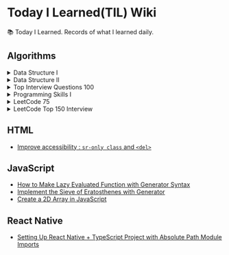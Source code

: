 # Today I Learned(TIL) Wiki

📚 Today I Learned. Records of what I learned daily.

## Algorithms

<details>
<summary>
Data Structure I
</summary>

- [[LeetCode] 217. Contains Duplicate](./Algorithms/leetcode-217-contains-duplicate.md)
- [[LeetCode] 53. Maximum Subarray](./Algorithms/leetcode-53-maximum-subarray.md)
- [[LeetCode] 1. Two Sum](./Algorithms/leetcode-1-two-sum.md)
- [[LeetCode] 88. Merge Sorted Array](./Algorithms/leetcode-88-merge-sorted-array.md)
- [[LeetCode] 350. Intersection of Two Arrays II](./Algorithms/leetcode-350-intersection-of-two-arrays-ii.md)
- [[LeetCode] 121. Best Time to Buy and Sell Stock](./Algorithms/leetcode-121-best-time-to-buy-and-sell-stock.md)
- [[LeetCode] 566. Reshape the Matrix](./Algorithms/leetcode-566-reshape-the-matrix.md)
- [[LeetCode] 36. Valid Sudoku](./Algorithms/leetcode-36-valid-sudoku.md)
- [[LeetCode] 74. Search a 2D Matrix](./Algorithms/leetcode-74-search-a-2d-matrix.md)
- [[LeetCode] 387. First Unique Character in String](./Algorithms/leetcode-387-first-unique-character-in-string.md)
- [[LeetCode] 383. Ransom Note](./Algorithms/leetcode-383-ransom-note.md)
- [[LeetCode] 242. Valid Anagram](./Algorithms/leetcode-242-valid-anagram.md)
- [[LeetCode] 141. Linked List Cycle](./Algorithms/leetcode-141-linked-list-cycle.md)
- [[LeetCode] 21. Merge Two Sorted Lists](./Algorithms/leetcode-21-merge-two-sorted-lists.md)
- [[LeetCode] 203. Remove Linked List Elements](./Algorithms/leetcode-203-remove-linked-list-elements.md)
- [[LeetCode] 206. Reverse Linked List](./Algorithms/leetcode-206-reverse-linked-list.md)
- [[LeetCode] 83. Remove Duplicates from Sorted List](./Algorithms/leetcode-83-remove-duplicates-from-sorted-list.md)
- [[LeetCode] 20. Valid Parentheses](./Algorithms/leetcode-20-valid-parentheses.md)
- [[LeetCode] 232. Implement Queue using Stacks](./Algorithms/leetcode-232-implement-queue-using-stacks.md)
- [[LeetCode] 144. Binary Tree Preorder Traversal](./Algorithms/leetcode-144-binary-tree-preorder-traversal.md)
- [[LeetCode] 94. Binary Tree Inorder Traversal](./Algorithms/leetcode-94-binary-tree-inorder-traversal.md)
- [[LeetCode] 145. Binary Tree Postorder Traversal](./Algorithms/leetcode-145-binary-tree-postorder-traversal.md)
- [[LeetCode] 102. Binary Tree Level Order Traversal](./Algorithms/leetcode-102-binary-tree-level-order-traversal.md)
- [[LeetCode] 104. Maximum Depth of Binary Tree](./Algorithms/leetcode-104-maximum-depth-of-binary-tree.md)
- [[LeetCode] 101. Symmetric Tree](./Algorithms/leetcode-101-symmetric-tree.md)
- [[LeetCode] 226. Invert Binary Tree](./Algorithms/leetcode-226-invert-binary-tree.md)
- [[LeetCode] 112. Path Sum](./Algorithms/leetcode-112-path-sum.md)
- [[LeetCode] 700. Search in a Binary Search Tree](./Algorithms/leetcode-700-search-in-a-binary-search-tree.md)
- [[LeetCode] 701. Insert into a Binary Search tree](./Algorithms/leetcode-701-insert-into-a-binary-search-tree.md)
- [[LeetCode] 98. Validate Binary Search Tree](./Algorithms/leetcode-98-validate-binary-search-tree.md)
- [[LeetCode] 653. Two Sum IV - Input is a BST](./Algorithms/leetcode-653-two-sum-iv-input-is-a-bst.md)
- [[LeetCode] 235. Lowest Common Ancestor of a Binary Search Tree](./Algorithms/leetcode-235-lowest-common-ancestor-of-a-binary-search-tree.md)
</details>

<details>
<summary>
Data Structure II
</summary>

- [[LeetCode] 136. Single Number](./Algorithms/leetcode-136-single-number.md)
- [[LeetCode] 169. Majority Element](./Algorithms/leetcode-169-majority-element.md)
- [[LeetCode] 15. 3Sum](./Algorithms/leetcode-15-3sum.md)
- [[LeetCode] 75. Sort Colors](./Algorithms/leetcode-75-sort-colors.md)
- [[LeetCode] 56. Merge Intervals](./Algorithms/leetcode-56-merge-intervals.md)
- [[LeetCode] 706. Design HashMap](./Algorithms/leetcode-706-design-hashmap.md)
- [[LeetCode] 119. Pascal's Triangle II](./Algorithms/leetcode-119-pascals-triangle-ii.md)
- [[LeetCode] 48. Rotate Image](./Algorithms/leetcode-48-rotate-image.md)
- [[LeetCode] 59. Spiral Matrix II](./Algorithms/leetcode-59-spiral-matrix-ii.md)
- [[LeetCode] 240. Search a 2D Matrix II](./Algorithms/leetcode-240-search-a-2d-matrix-ii.md)
- [[LeetCode] 435. Non-overlapping Intervals](./Algorithms/leetcode-435-non-overlapping-intervals.md)
- [[LeetCode] 334. Increasing Triplet Subsequence](./Algorithms/leetcode-334-increasing-triplet-subsequence.md)
- [[LeetCode] 238. Product of Array Except Self](./Algorithms/leetcode-238-product-of-array-except-self.md)
- [[LeetCode] 560. Subarray Sum Equals K](./Algorithms/leetcode-560-subarray-sum-equals-k.md)
- [[LeetCode] 415. Add Strings](./Algorithms/leetcode-415-add-strings.md)
- [[LeetCode] 409. Longest Palindrome](./Algorithms/leetcode-409-longest-palindrome.md)
- [[LeetCode] 290. Word Pattern](./Algorithms/leetcode-290-word-pattern.md)
- [[LeetCode] 763. Partition Labels](./Algorithms/leetcode-763-partition-labels.md)
- [[LeetCode] 49. Group Anagrams](./Algorithms/leetcode-49-group-anagrams.md)
- [[LeetCode] 43. Multiply Strings](./Algorithms/leetcode-43-multiply-strings.md)
- [[LeetCode] 187. Repeated DNA Sequences](./Algorithms/leetcode-187-repeated-dna-sequences.md)
- [[LeetCode] 5. Longest Palindromic String](./Algorithms/leetcode-5-longest-palindromic-string.md)
- [[LeetCode] 82. Remove Duplicates from Sorted List II](./Algorithms/leetcode-82-remove-duplicates-from-sorted-list-ii.md)
- [[LeetCode] 24. Swap Nodes in Pairs](./Algorithms/leetcode-24-swap-nodes-in-pairs.md)
- [[LeetCode] 707. Design Linked List](./Algorithms/leetcode-707-design-linked-list.md)
- [[LeetCode] 25. Reverse Nodes in k-Group](./Algorithms/leetcode-25-reverse-nodes-in-k-group.md)
- [[LeetCode] 143. Reorder List](./Algorithms/leetcode-143-reorder-list.md)
- [[LeetCode] 155. Min Stack](./Algorithms/leetcode-155-min-stack.md)
- [[LeetCode] 1249. Minimum Remove to Make Valid Parentheses](./Algorithms/leetcode-1249-minimum-remove-to-make-valid-parentheses.md)
- [[LeetCode] 1823. Find the Winner of the Circular Game](./Algorithms/leetcode-1823-find-the-winner-of-the-circular-game.md)
- [[LeetCode] 108. Convert Sorted Array to Binary Search Tree](./Algorithms/leetcode-108-convert-sorted-array-to-binary-search-tree.md)
- [[LeetCode] 105. Construct Binary Tree from Preorder and Inorder Traversal](./Algorithms/leetcode-105-construct-binary-tree-from-preorder-and-inorder-traversal.md)
- [[LeetCode] 103. Binary Tree Zigzag Level Order Traversal](./Algorithms/leetcode-103-binary-tree-zigzag-level-order-traversal.md)
- [[LeetCode] 199. Binary Tree Right Side View](./Algorithms/leetcode-199-binary-tree-right-side-view.md)
- [[LeetCode] 113. Path Sum II](./Algorithms/leetcode-113-path-sum-ii.md)
- [[LeetCode] 450. Delete Node in a BST](./Algorithms/leetcode-450-delete-node-in-a-bst.md)
- [[LeetCode] 230. Kth Smallest Element in a BST](./Algorithms/leetcode-230-kth-smallest-element-in-a-bst.md)
- [[LeetCode] 173. Binary Search Tree Iterator](./Algorithms/leetcode-173-binary-search-tree-iterator.md)
- [[LeetCode] 236. Lowest Common Ancestor of a Binary Tree](./Algorithms/leetcode-236-lowest-common-ancestor-of-a-binary-tree.md)
- [[LeetCode] 297. Serialize and Deserialize Binary Tree](./Algorithms/leetcode-297-serialize-and-deserialize-binary-tree.md)
- [[LeetCode] 997. Find a Town Judge](./Algorithms/leetcode-997-find-a-town-judge.md)
- [[LeetCode] 1557. Minimum Number of Vertices to Reach All Nodes](./Algorithms/leetcode-1557-minimum-number-of-vertices-to-reach-all-nodes.md)
- [[LeetCode] 841. Key and Rooms](./Algorithms/leetcode-841-key-and-rooms.md)
- [[LeetCode] 215. Kth Largest Element in Array](./Algorithms/leetcode-215-kth-largest-element-in-array.md)
- [[LeetCode] 451. Sort Characters By Frequency](./Algorithms/leetcode-451-sort-characters-by-frequency.md)
- [[LeetCode] 973. K Closest Points to Origin](./Algorithms/leetcode-973-k-closest-points-to-origin.md)
- [[LeetCode] 1309. Decrypt String from Alphabet to Integer Mapping](./Algorithms/leetcode-1309-decrypt-string-from-alphabet-to-integer-mapping.md)
</details>

<details>
<summary>
Top Interview Questions 100
</summary>
  
  - [[LeetCode] 2. Add Two Numbers](./Algorithms/leetcode-2-add-two-numbers.md)
  - [[LeetCode] 347. Top K Frequent Elements](./Algorithms/leetcode-347-top-k-frequent-elements.md)
  - [[LeetCode] 412. Fizz Buzz](./Algorithms/leetcode-412-fizz-buzz.md)
  - [[LeetCode] 191. Number of 1 Bits](./Algorithms/leetcode-191-number-of-1-bits.md)
  - [[LeetCode] 208. Implement Trie (Prefix Tree)](./Algorithms/leetcode-208-implement-trie-prefix-tree.md)
  - [[LeetCode] 344. Reverse String](./Algorithms/leetcode-344-reverse-string.md)
  - [[LeetCode] 237. Delete Node in a Linked List](./Algorithms/leetcode-237-delete-node-in-a-linked-list.md)
  - [[LeetCode] 14. Longest Common Prefix](./Algorithms/leetcode-14-logest-common-prefix.md)
  - [[LeetCode] 26. Remove Duplicates from Sorted Array](./Algorithms/leetcode-26-remove-duplicates-from-sorted-array.md)
  - [[LeetCode] 66. Plus One](./Algorithms/leetcode-66-plus-one.md)
  - [[LeetCode] 69. Sqrt(x)](./Algorithms/leetcode-69-sqrt-x.md)
  - [[LeetCode] 70. Climbing Stairs](./Algorithms/leetcode-70-climbing-stairs.md)
  - [[LeetCode] 125. Valid Palindrome](./Algorithms/leetcode-125-valid-palindrome.md)
  - [[LeetCode] 160. Intersection of Two Linked Lists](./Algorithms/leetcode-160-intersection-of-two-linked-lists.md)
  - [[LeetCode] 171. Excel Sheet Column Number](./Algorithms/leetcode-171-excel-sheet-column-number.md)
</details>

<details>
<summary>
Programming Skills I
</summary>
  
  - [[LeetCode] 1523. Count Odd Numbers in an Interval Range](./Algorithms/leetcode-1523-count-odd-numbers-in-an-interval-range.md)
  - [[LeetCode] 1491. Average Salary Excluding the Minimum and Maximum Salary](./Algorithms/leetcode-1491-average-salary-excluding-the-minimum-and-maximum-salary.md)
  - [[LeetCode] 1281. Subtract the Product and Sum of Digits of an Integer](./Algorithms/leetcode-1281-subtract-the-product-and-sum-of-digits-of-an-integer.md)
  - [[LeetCode] 976. Largest Perimeter Triangle](./Algorithms/leetcode-976-largest-perimiter-triagle.md)
  - [[LeetCode] 1779. Find Nearest Point That Has the Same X or Y Coordinate](./Algorithms/leetcode-1779-find-nearest-point-that-has-the-same-x-or-y-coordinate.md)
  - [[LeetCode] 1822. Sign of the Product of an Array](./Algorithms/leetcode-1822-sign-of-the-product-of-an-array.md)
  - [[LeetCode] 1502. Can Make Arithmetic Progression From Sequence](./Algorithms/leetcode-1502-can-make-arithmetic-progression-from-sequence.md)
  - [[LeetCode] 202. Happy Number](./Algorithms/leetcode-202-happy-number.md)
  - [[LeetCode] 1790. Check if One String Swap Can Make Strings Equal](./Algorithms/leetcode-1790-check-if-one-string-swap-can-make-strings-equal.md)
  - [[LeetCode] 589. N-ary Tree Preorder Traversal](./Algorithms/leetcode-589-n-ary-tree-preorder-traversal.md)
  - [[LeetCode] 496. Next Greater Element I](./Algorithms/leetcode-496-next-greater-element-i.md)
  - [[LeetCode] 1232. Check If It Is a Straight Line](./Algorithms/leetcode-1232-check-if-it-is-a-straight-line.md)
  - [[LeetCode] 1588. Sum of All Odd Length Subarrays](./Algorithms/leetcode-1588-sum-of-all-odd-length-subarrays.md)
  - [[LeetCode] 283. Move Zeroes](./Algorithms/leetcode-283-move-zeroes.md)
  - [[LeetCode] 1672. Richest Customer Wealth](./Algorithms/leetcode-1672-richest-customer-wealth.md)
  - [[LeetCode] 1572. Matrix Diagonal Sum](./Algorithms/leetcode-1572-matrix-diagonal-sum.md)
  - [[LeetCode] 1768. Merge Strings Alternately](./Algorithms/leetcode-1768-merge-strings-alternately.md)
  - [[LeetCode] 1678. Goal Parser Interpretation](./Algorithms/leetcode-1678-goal-parser-interpretation.md)
  - [[LeetCode] 389. Find the Difference](./Algorithms/leetcode-389-find-the-difference.md)
</details>

<details>
<summary>
LeetCode 75
</summary>
  
  - [[LeetCode] 1768. Merge Strings Alternately](./Algorithms/leetcode-1768-merge-strings-alternately.md)
  - [[LeetCode] 1071. Greatest Common Divisor of Strings](./Algorithms/leetcode-1071-greatest-common-divisior-of-strings.md)
  - [[LeetCode] 1431. Kids With the Greatest Number of Candies](./Algorithms/leetcode-1431-kids-with-the-greatest-number-of-candies.md)
  - [[LeetCode] 605. Can Place Flowers](./Algorithms/leetcode-605-can-place-flowers.md)
  - [[LeetCode] 345. Reverse Vowels of a String](./Algorithms/leetcode-345-reverse-vowels-of-a-string.md)
  - [[LeetCode] 151. Reverse Words in a String](./Algorithms/leetcode-151-reverse-words-in-a-string.md)
  - [[LeetCode] 238. Product of Array Except Self](./Algorithms/leetcode-238-product-of-array-except-self.md)
  - [[LeetCode] 334. Increasing Triplet Subsequence](./Algorithms/leetcode-334-increasing-triplet-subsequence.md)
  - [[LeetCode] 443. String Compression](./Algorithms/leetcode-443-string-compression.md)
  - [[LeetCode] 283. Move Zeroes](./Algorithms/leetcode-283-move-zeroes.md)
  - [[LeetCode] 392. Is Subsequence](./Algorithms/leetcode-392-is-subsequence.md)

</details>

<details>
<summary>
LeetCode Top 150 Interview
</summary>

- [[LeetCode] 88. Merge Sorted Array](./LeetCode/Top Interview 150/leetcode-88.md)
- [[LeetCode] 27. Remove Element](./LeetCode/Top Interview 150/leetcode-27.md)
- [[LeetCode] 26. Remove Duplicates from Sorted Array](./LeetCode/Top Interview 150/leetcode-26.md)
- [[LeetCode] 80. Remove Duplicates from Sorted Array II](./LeetCode/Top Interview 150/leetcode-80.md)
- [[LeetCode] 169. Majority Element](./LeetCode/Top Interview 150/leetcode-169.md)
- [[LeetCode] 189. Rotate Array](./LeetCode/Top Interview 150/leetcode-189.md)
- [[LeetCode] 121. Best Time to Buy and Sell Stock](./LeetCode/Top Interview 150/leetcode-121.md)
- [[LeetCode] 122. Best Time to Buy and Sell Stock II](./LeetCode/Top Interview 150/leetcode-122.md)
- [[LeetCode] 55. Jump Game](./LeetCode/Top Interview 150/leetcode-55.md)
- [[LeetCode] 45. Jump Game II](./LeetCode/Top Interview 150/leetcode-45.md)
- [[LeetCode] 274. H-Index](./LeetCode/Top Interview 150/leetcode-274.md)
- [[LeetCode] 380. Insert Delete GetRandom O(1)](./LeetCode/Top Interview 150/leetcode-380.md)
- [[LeetCode] 238. Product of Array Except Self](./LeetCode/Top Interview 150/leetcode-238.md)
- [[LeetCode] 134. Gas Statiion](./LeetCode/Top Interview 150/leetcode-134.md)
- [[LeetCode] 135. Candy](./LeetCode/Top Interview 150/leetcode-135.md)
- [[LeetCode] 42. Trapping Rain Water](./LeetCode/Top Interview 150/leetcode-42.md)
- [[LeetCode] 12. Integer to Roman](./LeetCode/Top Interview 150/leetcode-12.md)
- [[LeetCode] 14. Longest Common Prefix](./LeetCode/Top Interview 150/leetcode-14.md)
- [[LeetCode] 13. Roman to Integer](./LeetCode/Top Interview 150/leetcode-13.md)
- [[LeetCode] 58. Length of Last Word](./LeetCode/Top Interview 150/leetcode-50.md)
- [[LeetCode] 151. Reverse Words in a String](./LeetCode/Top Interview 150/leetcode-151.md)
- [[LeetCode] 6. Zigzag Conversion](./LeetCode/Top Interview 150/leetcode-6.md)
- [[LeetCode] 28. Find the Index of the First Occurence in a String](./LeetCode/Top Interview 150/leetcode-28.md)
- [[LeetCode] 68. Text Justification](./LeetCode/Top Interview 150/leetcode-68.md)
- [[LeetCode] 125. Valid Palindrome](./LeetCode/Top Interview 150/leetcode-125.md)
- [[LeetCode] 392. Is Subsequence](./LeetCode/Top Interview 150/leetcode-392.md)
- [[LeetCode] 167. Tow Sum II - Input Array Is Sorted](./LeetCode/Top Interview 150/leetcode-167.md)
- [[LeetCode] 11. Container With Most Water](./LeetCode/Top Interview 150/leetcode-11.md)
- [[LeetCode] 15. 3Sum](./LeetCode/Top Interview 150/leetcode-15.md)
- [[LeetCode] 209. Minimum Size Subarray Sum](./LeetCode/Top Interview 150/leetcode-209.md)
- [[LeetCode] 3. Longest Substring Without Repeating Characters](./LeetCode/Top Interview 150/leetcode-3.md)
- [[LeetCode] 36. Valid Sudoku](./LeetCode/Top Interview 150/leetcode-36.md)
- [[LeetCode] 54. Spiral Matrix](./LeetCode/Top Interview 150/leetcode-54.md)
- [[LeetCode] 383. Ransom Note](./LeetCode/Top Interview 150/leetcode-383.md)
- [[LeetCode] 205. Isomorphic Strings](./LeetCode/Top Interview 150/leetcode-205.md)
- [[LeetCode] 290. Word Pattern](./LeetCode/Top Interview 150/leetcode-290.md)
- [[LeetCode] 242. Valid Anagram](./LeetCode/Top Interview 150/leetcode-242.md)
- [[LeetCode] 49. Group Anagrams](./LeetCode/Top Interview 150/leetcode-49.md)
- [[LeetCode] 1. Two Sum](./LeetCode/Top Interview 150/leetcode-1.md)
- [[LeetCode] 202. Happy Number](./LeetCode/Top Interview 150/leetcode-202.md)
- [[LeetCode] 219. Contains Duplicate II](./LeetCode/Top Interview 150/leetcode-219.md)
- [[LeetCode] 128. Longest Consecutive Sequence](./LeetCode/Top Interview 150/leetcode-128.md)
- [[LeetCode] 228. Summary Ranges](./LeetCode/Top Interview 150/leetcode-228.md)
- [[LeetCode] 20. Valid Parentheses](./LeetCode/Top Interview 150/leetcode-20.md)
- [[LeetCode] 56. Merge Intervals](./LeetCode/Top Interview 150/leetcode-56.md)
- [[LeetCode] 57. Insert Interval](./LeetCode/Top Interview 150/leetcode-57.md)
- [[LeetCode] 452. Minimum Number of Arrows to Burst Balloons](./LeetCode/Top Interview 150/leetcode-452.md)

</details>

## HTML

- [Improve accessibility : `sr-only class` and `<del>`](./HTML/improve-accessibility-sr-only-class-and-del.md)

## JavaScript

- [How to Make Lazy Evaluated Function with Generator Syntax](./JavaScript/how-to-make-lazy-evaluated-function-with-generator-syntax.md)
- [Implement the Sieve of Eratosthenes with Generator](./JavaScript/implement-the-sieve-of-eratosthenes-with-generator.md)
- [Create a 2D Array in JavaScript](./JavaScript/create-a-2d-array-in-javascript.md)

## React Native

- [Setting Up React Native + TypeScript Project with Absolute Path Module Imports](./React%20Native/setting-up-react-native-typescript-project-with-absolute-path-module-imports.md)
